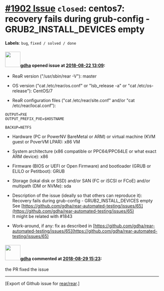 [\#1902 Issue](https://github.com/rear/rear/issues/1902) `closed`: centos7: recovery fails during grub-config - GRUB2\_INSTALL\_DEVICES empty
=============================================================================================================================================

**Labels**: `bug`, `fixed / solved / done`

#### <img src="https://avatars.githubusercontent.com/u/888633?u=cdaeb31efcc0048d3619651aa18dd4b76e636b21&v=4" width="50">[gdha](https://github.com/gdha) opened issue at [2018-08-22 13:09](https://github.com/rear/rear/issues/1902):

-   ReaR version ("/usr/sbin/rear -V"): master

-   OS version ("cat /etc/rear/os.conf" or "lsb\_release -a" or "cat
    /etc/os-release"): CentOS/7

-   ReaR configuration files ("cat /etc/rear/site.conf" and/or "cat
    /etc/rear/local.conf"):

<!-- -->

    OUTPUT=PXE
    OUTPUT_PREFIX_PXE=$HOSTNAME

    BACKUP=NETFS

-   Hardware (PC or PowerNV BareMetal or ARM) or virtual machine (KVM
    guest or PoverVM LPAR): x86 VM

-   System architecture (x86 compatible or PPC64/PPC64LE or what exact
    ARM device): x86

-   Firmware (BIOS or UEFI or Open Firmware) and bootloader (GRUB or
    ELILO or Petitboot): GRUB

-   Storage (lokal disk or SSD) and/or SAN (FC or iSCSI or FCoE) and/or
    multipath (DM or NVMe): sda

-   Description of the issue (ideally so that others can reproduce
    it):  
    Recovery fails during grub-config - GRUB2\_INSTALL\_DEVICES empty  
    See
    [https://github.com/gdha/rear-automated-testing/issues/65](https://github.com/gdha/rear-automated-testing/issues/65)  
    It might be related with \#1843

-   Work-around, if any: fix as described in
    [https://github.com/gdha/rear-automated-testing/issues/65](https://github.com/gdha/rear-automated-testing/issues/65)

#### <img src="https://avatars.githubusercontent.com/u/888633?u=cdaeb31efcc0048d3619651aa18dd4b76e636b21&v=4" width="50">[gdha](https://github.com/gdha) commented at [2018-08-29 15:23](https://github.com/rear/rear/issues/1902#issuecomment-416994185):

the PR fixed the issue

------------------------------------------------------------------------

\[Export of Github issue for
[rear/rear](https://github.com/rear/rear).\]
